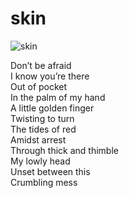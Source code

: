 # skin
![skin](images/skin.jpeg)

Don’t be afraid<br/>
I know you’re there<br/>
Out of pocket<br/>
In the palm of my hand<br/>
A little golden finger<br/>
Twisting to turn<br/>
The tides of red<br/>
Amidst arrest<br/>
Through thick and thimble<br/>
My lowly head<br/>
Unset between this<br/>
Crumbling mess 
